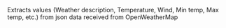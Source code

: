 
Extracts values (Weather description, Temperature, Wind, Min temp, Max temp, etc.) from json data received from OpenWeatherMap
